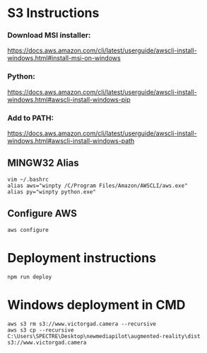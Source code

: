 # S3 Instructions
### Download MSI installer:
https://docs.aws.amazon.com/cli/latest/userguide/awscli-install-windows.html#install-msi-on-windows
### Python:
https://docs.aws.amazon.com/cli/latest/userguide/awscli-install-windows.html#awscli-install-windows-pip
### Add to PATH:
https://docs.aws.amazon.com/cli/latest/userguide/awscli-install-windows.html#awscli-install-windows-path
## MINGW32 Alias
```
vim ~/.bashrc
alias aws="winpty /C/Program Files/Amazon/AWSCLI/aws.exe"
alias py="winpty python.exe"
```
## Configure AWS
```
aws configure
```
# Deployment instructions
```
npm run deploy
```
# Windows deployment in CMD
```
aws s3 rm s3://www.victorgad.camera --recursive
aws s3 cp --recursive C:\Users\SPECTRE\Desktop\newmediapilot\augmented-reality\dist s3://www.victorgad.camera
```
